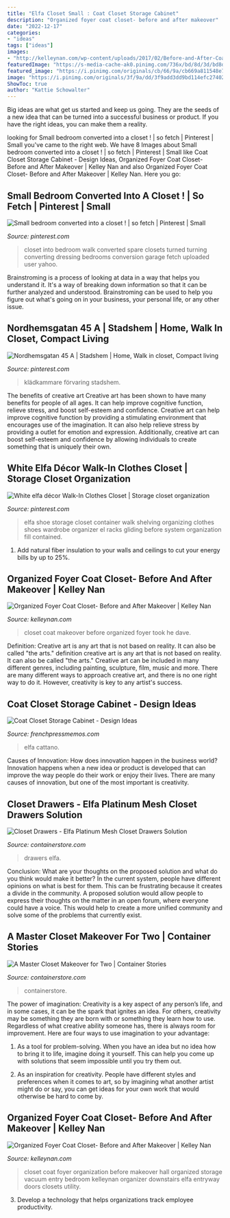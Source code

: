 ```yaml
---
title: "Elfa Closet Small : Coat Closet Storage Cabinet"
description: "Organized foyer coat closet- before and after makeover"
date: "2022-12-17"
categories:
- "ideas"
tags: ["ideas"]
images:
- "http://kelleynan.com/wp-content/uploads/2017/02/Before-and-After-Coat-Closet-Makeover.jpg"
featuredImage: "https://s-media-cache-ak0.pinimg.com/736x/bd/8d/3d/bd8d3dd59366eecbd6e802ff626056f2.jpg"
featured_image: "https://i.pinimg.com/originals/cb/66/9a/cb669a811548e724ac59fb836cfbdbb3.jpg"
image: "https://i.pinimg.com/originals/3f/9a/dd/3f9add3dd9bd114efc274021fc512adf.jpg"
ShowToc: true
author: "Kattie Schowalter"
---
```



Big ideas are what get us started and keep us going. They are the seeds of a new idea that can be turned into a successful business or product. If you have the right ideas, you can make them a reality.

	

		
looking for Small bedroom converted into a closet ! | so fetch | Pinterest | Small you've came to the right web. We have 8 Images about Small bedroom converted into a closet ! | so fetch | Pinterest | Small like Coat Closet Storage Cabinet - Design Ideas, Organized Foyer Coat Closet- Before and After Makeover | Kelley Nan and also Organized Foyer Coat Closet- Before and After Makeover | Kelley Nan. Here you go:
		
    
## Small Bedroom Converted Into A Closet ! | So Fetch | Pinterest | Small

<img loading=lazy src="https://s-media-cache-ak0.pinimg.com/736x/bd/8d/3d/bd8d3dd59366eecbd6e802ff626056f2.jpg" onerror="this.onerror=null;this.src='https://tse2.mm.bing.net/th?id=OIP.YaFgGE_9yqHiBY3o9rGMdwHaJ3&amp;pid=15.1';" alt="Small bedroom converted into a closet ! | so fetch | Pinterest | Small">

_Source: pinterest.com_

>closet into bedroom walk converted spare closets turned turning converting dressing bedrooms conversion garage fetch uploaded user yahoo. 

	

Brainstroming is a process of looking at data in a way that helps you understand it. It's a way of breaking down information so that it can be further analyzed and understood. Brainstroming can be used to help you figure out what's going on in your business, your personal life, or any other issue.

    
## Nordhemsgatan 45 A | Stadshem | Home, Walk In Closet, Compact Living

<img loading=lazy src="https://i.pinimg.com/originals/cb/66/9a/cb669a811548e724ac59fb836cfbdbb3.jpg" onerror="this.onerror=null;this.src='https://tse2.mm.bing.net/th?id=OIP.s52TffdumZV7Nc7bEtiUZAHaJ4&amp;pid=15.1';" alt="Nordhemsgatan 45 A | Stadshem | Home, Walk in closet, Compact living">

_Source: pinterest.com_

>klädkammare förvaring stadshem. 

	

The benefits of creative art
Creative art has been shown to have many benefits for people of all ages. It can help improve cognitive function, relieve stress, and boost self-esteem and confidence.
Creative art can help improve cognitive function by providing a stimulating environment that encourages use of the imagination. It can also help relieve stress by providing a outlet for emotion and expression. Additionally, creative art can boost self-esteem and confidence by allowing individuals to create something that is uniquely their own.

    
## White Elfa Décor Walk-In Clothes Closet | Storage Closet Organization

<img loading=lazy src="https://i.pinimg.com/originals/34/e5/fa/34e5faeee299f95b3c3c8989231aa223.jpg" onerror="this.onerror=null;this.src='https://tse3.mm.bing.net/th?id=OIP.Yh061toE08J9gL554nrcsgHaHa&amp;pid=15.1';" alt="White elfa décor Walk-In Clothes Closet | Storage closet organization">

_Source: pinterest.com_

>elfa shoe storage closet container walk shelving organizing clothes shoes wardrobe organizer el racks gliding before system organization fill contained. 

	

1. Add natural fiber insulation to your walls and ceilings to cut your energy bills by up to 25%.

    
## Organized Foyer Coat Closet- Before And After Makeover | Kelley Nan

<img loading=lazy src="http://kelleynan.com/wp-content/uploads/2017/02/Before-and-After-Coat-Closet-Makeover.jpg" onerror="this.onerror=null;this.src='https://tse3.mm.bing.net/th?id=OIP.2z3vNvmEnCZeEtKfGf5RPQHaJ3&amp;pid=15.1';" alt="Organized Foyer Coat Closet- Before and After Makeover | Kelley Nan">

_Source: kelleynan.com_

>closet coat makeover before organized foyer took he dave. 

	

Definition: Creative art is any art that is not based on reality. It can also be called "the arts."
definition creative art is any art that is not based on reality. It can also be called "the arts." Creative art can be included in many different genres, including painting, sculpture, film, music and more. There are many different ways to approach creative art, and there is no one right way to do it. However, creativity is key to any artist's success.

    
## Coat Closet Storage Cabinet - Design Ideas

<img loading=lazy src="https://i.pinimg.com/originals/3f/9a/dd/3f9add3dd9bd114efc274021fc512adf.jpg" onerror="this.onerror=null;this.src='https://tse1.mm.bing.net/th?id=OIP.Ciq91TETfbcwoPX9cDM-zAHaJ4&amp;pid=15.1';" alt="Coat Closet Storage Cabinet - Design Ideas">

_Source: frenchpressmemos.com_

>elfa cattano. 

	

Causes of Innovation: How does innovation happen in the business world?
Innovation happens when a new idea or product is developed that can improve the way people do their work or enjoy their lives. There are many causes of innovation, but one of the most important is creativity.

    
## Closet Drawers - Elfa Platinum Mesh Closet Drawers Solution

<img loading=lazy src="https://www.containerstore.com/catalogimages/361872/CL_18_10065064-Closet_Hers_Details_R.jpg?width=1200&amp;height=1200&amp;align=center" onerror="this.onerror=null;this.src='https://tse1.mm.bing.net/th?id=OIP.Eh9yZEpvsfyXYO90EKTiNwHaHa&amp;pid=15.1';" alt="Closet Drawers - Elfa Platinum Mesh Closet Drawers Solution">

_Source: containerstore.com_

>drawers elfa. 

	

Conclusion: What are your thoughts on the proposed solution and what do you think would make it better?
In the current system, people have different opinions on what is best for them. This can be frustrating because it creates a divide in the community. A proposed solution would allow people to express their thoughts on the matter in an open forum, where everyone could have a voice. This would help to create a more unified community and solve some of the problems that currently exist.

    
## A Master Closet Makeover For Two | Container Stories

<img loading=lazy src="https://images.prismic.io/containerstoriesproduction/2d42af5e178e73b2190cd03d07ca23f9663cecaa_blog_prismic-template.jpg?auto=format" onerror="this.onerror=null;this.src='https://tse1.mm.bing.net/th?id=OIP.m9EspZdZdQYQVOClVOK4EwHaE7&amp;pid=15.1';" alt="A Master Closet Makeover for Two | Container Stories">

_Source: containerstore.com_

>containerstore. 

	

The power of imagination:
Creativity is a key aspect of any person’s life, and in some cases, it can be the spark that ignites an idea. For others, creativity may be something they are born with or something they learn how to use. Regardless of what creative ability someone has, there is always room for improvement. Here are four ways to use imagination to your advantage: 
1. As a tool for problem-solving. When you have an idea but no idea how to bring it to life, imagine doing it yourself. This can help you come up with solutions that seem impossible until you try them out.

2. As an inspiration for creativity. People have different styles and preferences when it comes to art, so by imagining what another artist might do or say, you can get ideas for your own work that would otherwise be hard to come by.

    
## Organized Foyer Coat Closet- Before And After Makeover | Kelley Nan

<img loading=lazy src="https://kelleynan.com/wp-content/uploads/2017/02/Before-and-After-Entry-Coat-Closet-Organization-Makeover-2-of-15.jpg" onerror="this.onerror=null;this.src='https://tse4.mm.bing.net/th?id=OIP.UsGolQbHTLgyfguGf8N7kQHaLH&amp;pid=15.1';" alt="Organized Foyer Coat Closet- Before and After Makeover | Kelley Nan">

_Source: kelleynan.com_

>closet coat foyer organization before makeover hall organized storage vacuum entry bedroom kelleynan organizer downstairs elfa entryway doors closets utility. 

	

3. Develop a technology that helps organizations track employee productivity. 

